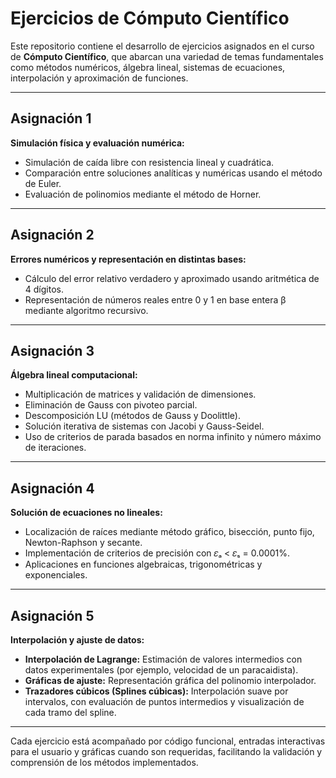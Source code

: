 # Ejercicios de Cómputo Científico

Este repositorio contiene el desarrollo de ejercicios asignados en el curso de **Cómputo Científico**, que abarcan una variedad de temas fundamentales como métodos numéricos, álgebra lineal, sistemas de ecuaciones, interpolación y aproximación de funciones.

---

## Asignación 1

**Simulación física y evaluación numérica:**

- Simulación de caída libre con resistencia lineal y cuadrática.
- Comparación entre soluciones analíticas y numéricas usando el método de Euler.
- Evaluación de polinomios mediante el método de Horner.

---

## Asignación 2

**Errores numéricos y representación en distintas bases:**

- Cálculo del error relativo verdadero y aproximado usando aritmética de 4 dígitos.
- Representación de números reales entre 0 y 1 en base entera β mediante algoritmo recursivo.

---

## Asignación 3

**Álgebra lineal computacional:**

- Multiplicación de matrices y validación de dimensiones.
- Eliminación de Gauss con pivoteo parcial.
- Descomposición LU (métodos de Gauss y Doolittle).
- Solución iterativa de sistemas con Jacobi y Gauss-Seidel.
- Uso de criterios de parada basados en norma infinito y número máximo de iteraciones.

---

## Asignación 4

**Solución de ecuaciones no lineales:**

- Localización de raíces mediante método gráfico, bisección, punto fijo, Newton-Raphson y secante.
- Implementación de criterios de precisión con 𝜀ₐ < 𝜀ₛ = 0.0001%.
- Aplicaciones en funciones algebraicas, trigonométricas y exponenciales.

---

## Asignación 5

**Interpolación y ajuste de datos:**

- **Interpolación de Lagrange:** Estimación de valores intermedios con datos experimentales (por ejemplo, velocidad de un paracaidista).
- **Gráficas de ajuste:** Representación gráfica del polinomio interpolador.
- **Trazadores cúbicos (Splines cúbicas):** Interpolación suave por intervalos, con evaluación de puntos intermedios y visualización de cada tramo del spline.

---

Cada ejercicio está acompañado por código funcional, entradas interactivas para el usuario y gráficas cuando son requeridas, facilitando la validación y comprensión de los métodos implementados.
